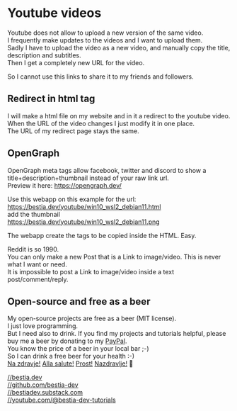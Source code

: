 <!-- markdownlint-disable MD041 -->
[//]: # (auto_md_to_doc_comments segment start A)

# Youtube videos

Youtube does not allow to upload a new version of the same video.  
I frequently make updates to the videos and I want to upload them.  
Sadly I have to upload the video as a new video, and manually copy the title, description and subtitles.  
Then I get a completely new URL for the video.  

So I cannot use this links to share it to my friends and followers.  

## Redirect in html tag

I will make a html file on my website and in it a redirect to the youtube video.  
When the URL of the video changes I just modify it in one place.  
The URL of my redirect page stays the same.  

## OpenGraph

OpenGraph meta tags allow facebook, twitter and discord to show a title+description+thumbnail instead of your raw link url.  
Preview it here:
<https://opengraph.dev/>

Use this webapp on this example for the url:
<https://bestia.dev/youtube/win10_wsl2_debian11.html>  
add the thumbnail  
<https://bestia.dev/youtube/win10_wsl2_debian11.png>

The webapp create the tags to be copied inside the HTML. Easy.

Reddit is so 1990.  
You can only make a new Post that is a Link to image/video. This is never what I want or need.  
It is impossible to post a Link to image/video inside a text post/comment/reply.

## Open-source and free as a beer

My open-source projects are free as a beer (MIT license).  
I just love programming.  
But I need also to drink. If you find my projects and tutorials helpful, please buy me a beer by donating to my [PayPal](https://paypal.me/LucianoBestia).  
You know the price of a beer in your local bar ;-)  
So I can drink a free beer for your health :-)  
[Na zdravje!](https://translate.google.com/?hl=en&sl=sl&tl=en&text=Na%20zdravje&op=translate) [Alla salute!](https://dictionary.cambridge.org/dictionary/italian-english/alla-salute) [Prost!](https://dictionary.cambridge.org/dictionary/german-english/prost) [Nazdravlje!](https://matadornetwork.com/nights/how-to-say-cheers-in-50-languages/) 🍻

[//bestia.dev](https://bestia.dev)  
[//github.com/bestia-dev](https://github.com/bestia-dev)  
[//bestiadev.substack.com](https://bestiadev.substack.com)  
[//youtube.com/@bestia-dev-tutorials](https://youtube.com/@bestia-dev-tutorials)  

[//]: # (auto_md_to_doc_comments segment end A)
